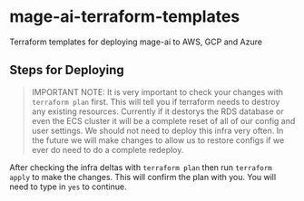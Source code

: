 # mage-ai-terraform-templates
Terraform templates for deploying mage-ai to AWS, GCP and Azure

## Steps for Deploying

> IMPORTANT NOTE: It is very important to check your changes with `terraform plan` first. This will tell you if terraform needs to destroy any existing resources. Currently if it destorys the RDS database or even the ECS cluster it will be a complete reset of all of our config and user settings. We should not need to deploy this infra very often. In the future we will make changes to allow us to restore configs if we ever do need to do a complete redeploy. 

After checking the infra deltas with `terraform plan` then run `terraform apply` to make the changes. This will confirm the plan with you. You will need to type in `yes` to continue. 

